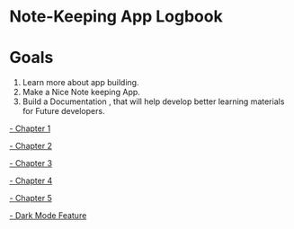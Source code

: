 # Note-Keeping App Logbook

# Goals

1. Learn more about app building.
2. Make a Nice Note keeping App.
3. Build a Documentation , that will help develop better learning materials for Future developers.


[- Chapter 1](chapters/chapter_1.md)


[- Chapter 2](chapters/chapter_2.md)


[- Chapter 3](chapters/chapter_3.md)

[- Chapter 4](chapters/chapter_4.md)

[- Chapter 5](chapters/chapter_5.md)

[- Dark Mode Feature](chapters/darkmode.md)

